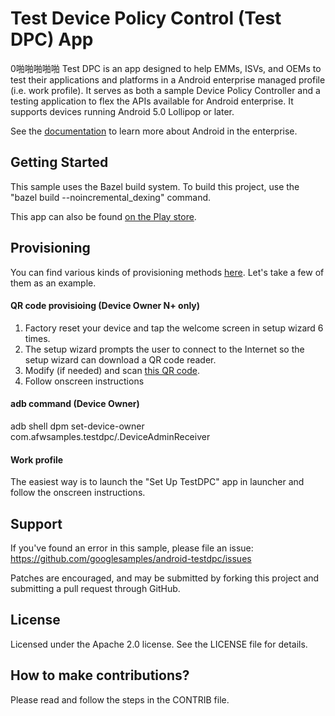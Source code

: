Test Device Policy Control (Test DPC) App
=========================================
0啪啪啪啪啪
Test DPC is an app designed to help EMMs, ISVs, and OEMs to test their applications and platforms in a Android enterprise managed profile (i.e. work profile). It serves as both a sample Device Policy Controller and a testing application to flex the APIs available for Android enterprise. It supports devices running Android 5.0 Lollipop or later.

See the [documentation](https://developer.android.com/work/index.html) to learn more about Android in the enterprise.

Getting Started
---------------

This sample uses the Bazel build system. To build this project, use the "bazel build --noincremental_dexing" command.

This app can also be found [on the Play store](https://play.google.com/store/apps/details?id=com.afwsamples.testdpc).

Provisioning
------------

You can find various kinds of provisioning methods [here](https://developers.google.com/android/work/prov-devices#Key_provisioning_differences_across_android_releases). Let's take a few of them as an example.

#### QR code provisioing (Device Owner N+ only) ####
1. Factory reset your device and tap the welcome screen in setup wizard 6 times.
2. The setup wizard prompts the user to connect to the Internet so the setup wizard can download a QR code reader.
3. Modify (if needed) and scan [this QR code](http://down-box.appspot.com/qr/nQB0tw7b).
4. Follow onscreen instructions

#### adb command (Device Owner) ####
adb shell dpm set-device-owner com.afwsamples.testdpc/.DeviceAdminReceiver

#### Work profile ####
The easiest way is to launch the "Set Up TestDPC" app in launcher and follow the onscreen instructions.

Support
-------

If you've found an error in this sample, please file an issue:
https://github.com/googlesamples/android-testdpc/issues

Patches are encouraged, and may be submitted by forking this project and submitting a pull request through GitHub.

License
-------

Licensed under the Apache 2.0 license. See the LICENSE file for details.

How to make contributions?
--------------------------

Please read and follow the steps in the CONTRIB file.
